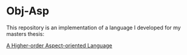 # Obj-Asp

This repository is an implementation of a language I developed for my masters thesis:

[A Higher-order Aspect-oriented Language](https://github.com/downloads/jbrunton/obj-asp/report.pdf)
